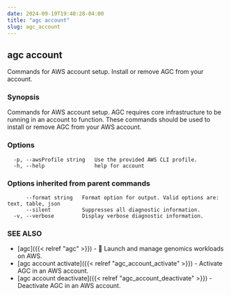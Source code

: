 ```yaml
---
date: 2024-09-19T19:40:28-04:00
title: "agc account"
slug: agc_account
---
```

## agc account

Commands for AWS account setup.
Install or remove AGC from your account.

### Synopsis

Commands for AWS account setup.
AGC requires core infrastructure to be running in an account to function.
These commands should be used to install or remove AGC from your AWS account.

### Options

```
  -p, --awsProfile string   Use the provided AWS CLI profile.
  -h, --help                help for account
```

### Options inherited from parent commands

```
      --format string   Format option for output. Valid options are: text, table, json
      --silent          Suppresses all diagnostic information.
  -v, --verbose         Display verbose diagnostic information.
```

### SEE ALSO

* [agc]({{< relref "agc" >}})	 - 🧬 Launch and manage genomics workloads on AWS.
* [agc account activate]({{< relref "agc_account_activate" >}})	 - Activate AGC in an AWS account.
* [agc account deactivate]({{< relref "agc_account_deactivate" >}})	 - Deactivate AGC in an AWS account.

